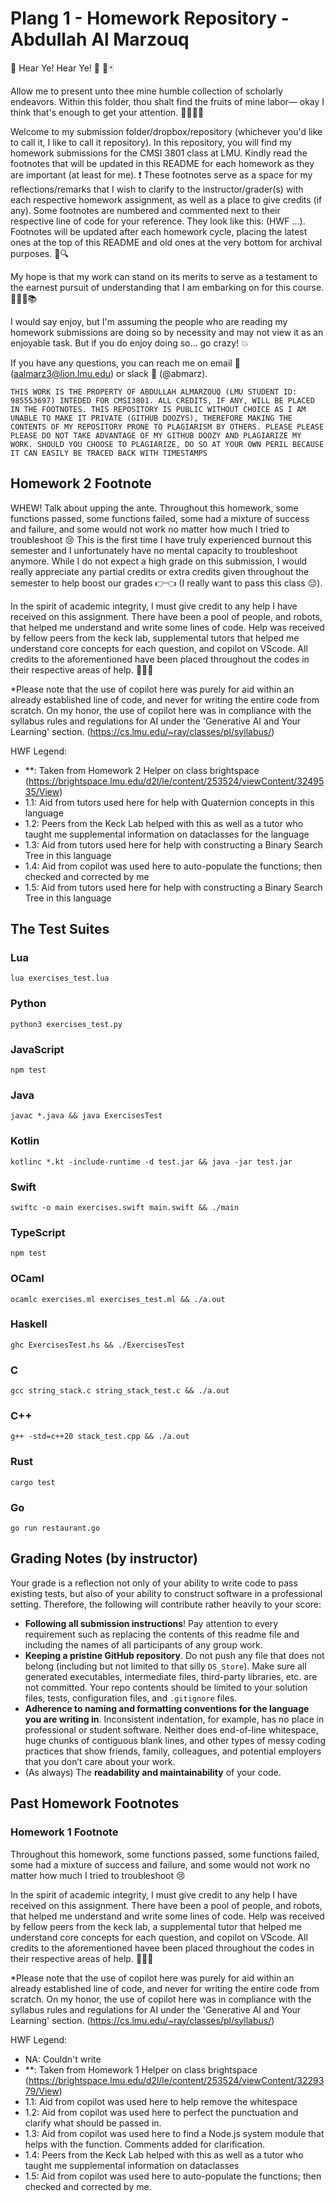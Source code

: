 # Plang 1 - Homework Repository - Abdullah Al Marzouq

👑 Hear Ye! Hear Ye! 📣 🎪🃏

Allow me to present unto thee mine humble collection of scholarly endeavors. Within this folder, thou shalt find the fruits of mine labor— okay I think that's enough to get your attention. 🧏‍♂️🧏‍♀️ 

Welcome to my submission folder/dropbox/repository (whichever you'd like to call it, I like to call it repository). In this repository, you will find my homework submissions for the CMSI 3801 class at LMU. Kindly read the footnotes that will be updated in this README for each homework as they are important (at least for me). ❗️ These footnotes serve as a space for my reflections/remarks that I wish to clarify to the instructor/grader(s) with each respective homework assignment, as well as a place to give credits (if any). Some footnotes are numbered and commented next to their respective line of code for your reference. They look like this: (HWF ...). Footnotes will be updated after each homework cycle, placing the latest ones at the top of this README and old ones at the very bottom for archival purposes. 📑🔍

My hope is that my work can stand on its merits to serve as a testament to the earnest pursuit of understanding that I am embarking on for this course. 🙏🤝🍎📚

I would say enjoy, but I'm assuming the people who are reading my homework submissions are doing so by necessity and may not view it as an enjoyable task. But if you do enjoy doing so... go crazy! 💥

If you have any questions, you can reach me on email 📧 (aalmarz3@lion.lmu.edu) or slack 📲 (@abmarz).

```
THIS WORK IS THE PROPERTY OF ABDULLAH ALMARZOUQ (LMU STUDENT ID: 985553697) INTEDED FOR CMSI3801. ALL CREDITS, IF ANY, WILL BE PLACED IN THE FOOTNOTES. THIS REPOSITORY IS PUBLIC WITHOUT CHOICE AS I AM UNABLE TO MAKE IT PRIVATE (GITHUB DOOZYS), THEREFORE MAKING THE CONTENTS OF MY REPOSITORY PRONE TO PLAGIARISM BY OTHERS. PLEASE PLEASE PLEASE DO NOT TAKE ADVANTAGE OF MY GITHUB DOOZY AND PLAGIARIZE MY WORK. SHOULD YOU CHOOSE TO PLAGIARIZE, DO SO AT YOUR OWN PERIL BECAUSE IT CAN EASILY BE TRACED BACK WITH TIMESTAMPS
```

## Homework 2 Footnote
WHEW! Talk about upping the ante. Throughout this homework, some functions passed, some functions failed, some had a mixture of success and failure, and some would not work no matter how much I tried to troubleshoot 😢 This is the first time I have truly experienced burnout this semester and I unfortunately have no mental capacity to troubleshoot anymore. While I do not expect a high grade on this submission, I would really appreciate any partial credits or extra credits given throughout the semester to help boost our grades 👉👈 (I really want to pass this class 😔).

In the spirit of academic integrity, I must give credit to any help I have received on this assignment. There have been a pool of people, and robots, that helped me understand and write some lines of code. Help was received by fellow peers from the keck lab, supplemental tutors that helped me understand core concepts for each question, and copilot on VScode. All credits to the aforementioned have been placed throughout the codes in their respective areas of help. 🙌🙌🙌

*Please note that the use of copilot here was purely for aid within an already established line of code, and never for writing the entire code from scratch. On my honor, the use of copilot here was in compliance with the syllabus rules and regulations for AI under the 'Generative AI and Your Learning' section. (https://cs.lmu.edu/~ray/classes/pl/syllabus/)

HWF Legend:
- **: Taken from Homework 2 Helper on class brightspace (https://brightspace.lmu.edu/d2l/le/content/253524/viewContent/3249535/View)
- 1.1: Aid from tutors used here for help with Quaternion concepts in this language
- 1.2: Peers from the Keck Lab helped with this as well as a tutor who taught me supplemental information on dataclasses for the language 
- 1.3: Aid from tutors used here for help with constructing a Binary Search Tree in this language
- 1.4: Aid from copilot was used here to auto-populate the functions; then checked and corrected by me
- 1.5: Aid from tutors used here for help with constructing a Binary Search Tree in this language

## The Test Suites

### Lua

```
lua exercises_test.lua
```

### Python

```
python3 exercises_test.py
```

### JavaScript

```
npm test
```

### Java

```
javac *.java && java ExercisesTest
```

### Kotlin

```
kotlinc *.kt -include-runtime -d test.jar && java -jar test.jar
```

### Swift

```
swiftc -o main exercises.swift main.swift && ./main
```

### TypeScript

```
npm test
```

### OCaml

```
ocamlc exercises.ml exercises_test.ml && ./a.out
```

### Haskell

```
ghc ExercisesTest.hs && ./ExercisesTest
```

### C

```
gcc string_stack.c string_stack_test.c && ./a.out
```

### C++

```
g++ -std=c++20 stack_test.cpp && ./a.out
```

### Rust

```
cargo test
```

### Go

```
go run restaurant.go
```

## Grading Notes (by instructor)

Your grade is a reflection not only of your ability to write code to pass existing tests, but also of your ability to construct software in a professional setting. Therefore, the following will contribute rather heavily to your score:

- **Following all submission instructions**! Pay attention to every requirement such as replacing the contents of this readme file and including the names of all participants of any group work.
- **Keeping a pristine GitHub repository**. Do not push any file that does not belong (including but not limited to that silly `DS_Store`). Make sure all generated executables, intermediate files, third-party libraries, etc. are not committed. Your repo contents should be limited to your solution files, tests, configuration files, and `.gitignore` files.
- **Adherence to naming and formatting conventions for the language you are writing in**. Inconsistent indentation, for example, has no place in professional or student software. Neither does end-of-line whitespace, huge chunks of contiguous blank lines, and other types of messy coding practices that show friends, family, colleagues, and potential employers that you don’t care about your work.
- (As always) The **readability and maintainability** of your code.

## Past Homework Footnotes
### Homework 1 Footnote
Throughout this homework, some functions passed, some functions failed, some had a mixture of success and failure, and some would not work no matter how much I tried to troubleshoot 😢 

In the spirit of academic integrity, I must give credit to any help I have received on this assignment. There have been a pool of people, and robots, that helped me understand and write some lines of code. Help was received by fellow peers from the keck lab, a supplemental tutor that helped me understand core concepts for each question, and copilot on VScode. All credits to the aforementioned havee been placed throughout the codes in their respective areas of help. 🙌🙌🙌

*Please note that the use of copilot here was purely for aid within an already established line of code, and never for writing the entire code from scratch. On my honor, the use of copilot here was in compliance with the syllabus rules and regulations for AI under the 'Generative AI and Your Learning' section. (https://cs.lmu.edu/~ray/classes/pl/syllabus/)

HWF Legend:
- NA: Couldn't write
- **: Taken from Homework 1 Helper on class brightspace (https://brightspace.lmu.edu/d2l/le/content/253524/viewContent/3229379/View)
- 1.1: Aid from copilot was used here to help remove the whitespace
- 1.2: Aid from copilot was used here to perfect the punctuation and clarify what should be passed in.
- 1.3: Aid from copilot was used here to find a Node.js system module that helps with the function. Comments added for clarification.
- 1.4: Peers from the Keck Lab helped with this as well as a tutor who taught me supplemental information on dataclasses 
- 1.5: Aid from copilot was used here to auto-populate the functions; then checked and corrected by me.
